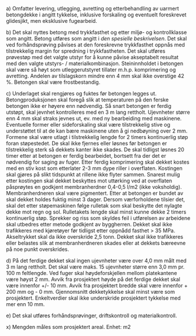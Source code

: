 a) Omfatter levering, utlegging, avretting og etterbehandling av uarmert betongdekke i angitt tykkelse, inklusive forskaling og eventuelt foreskrevet glidesjikt, men eksklusive fugearbeid.

b) Det skal nyttes betong med trykkfasthet og etter miljø- og kontrollklasse som angitt. Betong utføres som angitt i *den spesielle beskrivelsen*.
Det skal ved forhåndsprøving påvises at den foreskrevne trykkfasthet oppnås med tilstrekkelig margin for spredning i trykkfastheten. Det skal utføres prøvestøp med det valgte utstyr for å kunne påvise akseptabelt resultat med den valgte utstyrs- / materialkombinasjon. Steininnholdet i betongen skal være så høyt som utleggerutstyret tillater m.h.p. komprimering og avretting. Andelen av tilslagskorn mindre enn 4 mm skal ikke overstige 42 %. Betongen skal være frostbestandig.

c) Underlaget skal rengjøres og fuktes før betongen legges ut. Betongproduksjonen skal foregå slik at temperaturen på den ferske betongen ikke er høyere enn nødvendig.
Så snart betongen er ferdig utstøpt, skal jevnhet kontrolleres med en 3 m lang rettholt. Ujevnheter større enn 4 mm skal straks jevnes ut, ev. med ny bearbeiding med maskinene. Eventuelle former eller sideforskaling skal være tilstrekkelig stive og understøttet til at de kan bære maskinene uten å gi nedbøyning over 2 mm. Formene skal være utlagt i tilstrekkelig lengde for 2 timers kontinuerlig støp foran støpestedet. De skal ikke fjernes eller løsnes før betongen er tilstrekkelig sterk så dekkets kanter ikke skades. De skal tidligst løsnes 20 timer etter at betongen er ferdig bearbeidet, bortsett fra der det er nødvendig for saging av fuger.
Etter ferdig komprimering skal dekket kostes med en stiv kost som etterlater 2-3 mm dype riller i overflaten. Kostingen skal gjøres på slikt tidspunkt at rillene ikke flyter sammen. Snarest mulig etter kostingen skal dekket beskyttes mot uttørking ved at overflaten påsprøytes en godkjent membranherdner 0,4-0,5 l/m2 (ikke voksholdig). Membranherdneren skal være pigmentert. Etter at betongen er bundet av skal dekket holdes fuktig minst 3 dager.
Dersom værforholdene tilsier det, skal det etter støpemaskinen følge rulletak som skal beskytte det nylagte dekke mot regn og sol. Rulletakets lengde skal minst kunne dekke 2 timers kontinuerlig støp. Sprekker og riss som skyldes feil i utførelsen av arbeidene skal utbedres etter metode godkjent av byggherren.
Dekket skal ikke trafikkeres med kjøretøyer før tidligst etter oppnådd fasthet > 35 MPa. Akseltrykket skal da ikke overskride 2,5 tonn. Dekket skal ikke trafikkeres eller belastes slik at membranherdneren skades eller at dekkets bæreevne på noe punkt overskrides.

d) På det ferdige dekket skal ingen ujevnheter være over 4,0 mm målt med 3 m lang rettholt. Det skal være maks. 15 ujevnheter større enn 3,0 mm pr. 100 m feltlengde. Ved fuger skal høydeforskjellen mellom platekantene være høyst 2 mm. Avvik fra prosjektert høyde på det ferdige dekket skal være innenfor +/- 10 mm. Avvik fra prosjektert bredde skal være innenfor + 200 mm og - 0 mm. Gjennomsnitt dekketykkelse skal minst være som prosjektert. Enkeltverdier skal ikke underskride prosjektert tykkelse med mer enn 10 mm.

e) Det skal utføres forhåndsprøvinger, driftskontroll og materialkontroll.

x) Mengden måles som prosjektert areal. Enhet: m2

